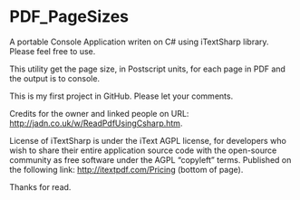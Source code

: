 # PDF_PageSizes

A portable Console Application writen on C# using iTextSharp library. Please feel free to use. 

This utility get the page size, in Postscript units, for each page in PDF and the output is to console.

This is my first project in GitHub. Please let your comments.

Credits for the owner and linked people on URL: http://jadn.co.uk/w/ReadPdfUsingCsharp.htm.

License of iTextSharp is under the iText AGPL license, for developers who wish to share their entire application source code with the open-source community as free software under the AGPL “copyleft” terms. Published on the following link: http://itextpdf.com/Pricing (bottom of page).

Thanks for read.

